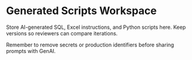 # Generated Scripts Workspace

Store AI-generated SQL, Excel instructions, and Python scripts here. Keep versions so reviewers can compare iterations.

Remember to remove secrets or production identifiers before sharing prompts with GenAI.
